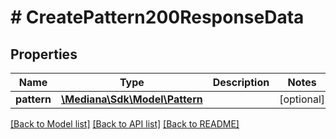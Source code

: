 # # CreatePattern200ResponseData

## Properties

Name | Type | Description | Notes
------------ | ------------- | ------------- | -------------
**pattern** | [**\Mediana\Sdk\Model\Pattern**](Pattern.md) |  | [optional]

[[Back to Model list]](../../README.md#models) [[Back to API list]](../../README.md#endpoints) [[Back to README]](../../README.md)
